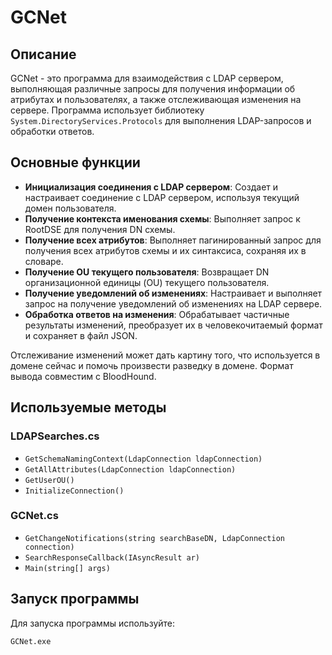 # GCNet

## Описание

GCNet - это программа для взаимодействия с LDAP сервером, выполняющая различные запросы для получения информации об атрибутах и пользователях, а также отслеживающая изменения на сервере. Программа использует библиотеку `System.DirectoryServices.Protocols` для выполнения LDAP-запросов и обработки ответов.

## Основные функции

- **Инициализация соединения с LDAP сервером**: Создает и настраивает соединение с LDAP сервером, используя текущий домен пользователя.
- **Получение контекста именования схемы**: Выполняет запрос к RootDSE для получения DN схемы.
- **Получение всех атрибутов**: Выполняет пагинированный запрос для получения всех атрибутов схемы и их синтаксиса, сохраняя их в словаре.
- **Получение OU текущего пользователя**: Возвращает DN организационной единицы (OU) текущего пользователя.
- **Получение уведомлений об изменениях**: Настраивает и выполняет запрос на получение уведомлений об изменениях на LDAP сервере.
- **Обработка ответов на изменения**: Обрабатывает частичные результаты изменений, преобразует их в человекочитаемый формат и сохраняет в файл JSON.

Отслеживание изменений может дать картину того, что используется в домене сейчас и помочь произвести разведку в домене. Формат вывода совместим с BloodHound.

## Используемые методы

### LDAPSearches.cs

- `GetSchemaNamingContext(LdapConnection ldapConnection)`
- `GetAllAttributes(LdapConnection ldapConnection)`
- `GetUserOU()`
- `InitializeConnection()`

### GCNet.cs

- `GetChangeNotifications(string searchBaseDN, LdapConnection connection)`
- `SearchResponseCallback(IAsyncResult ar)`
- `Main(string[] args)`

## Запуск программы

Для запуска программы используйте:

```sh
GCNet.exe
